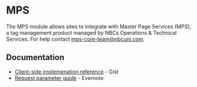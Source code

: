 # MPS
The MPS module allows sites to integrate with Master Page Services (MPS), a tag
management product managed by NBCs Operations & Technical Services. For help
contact [mps-core-team@nbcuni.com](mailto:mps-core-team@nbcuni.com).

## Documentation

* [Client-side implemenation reference](http://develop.mps.io) - Gist
* [Request parameter guide](http://goo.gl/SdYjiA) - Evernote
